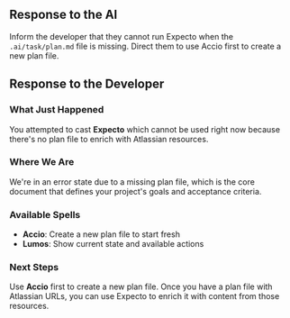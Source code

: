 ## Response to the AI

Inform the developer that they cannot run Expecto when the `.ai/task/plan.md` file is missing. Direct them to use Accio first to create a new plan file.

## Response to the Developer

### What Just Happened

You attempted to cast **Expecto** which cannot be used right now because there's no plan file to enrich with Atlassian resources.

### Where We Are

We're in an error state due to a missing plan file, which is the core document that defines your project's goals and acceptance criteria.

### Available Spells

- **Accio**: Create a new plan file to start fresh
- **Lumos**: Show current state and available actions

### Next Steps

Use **Accio** first to create a new plan file. Once you have a plan file with Atlassian URLs, you can use Expecto to enrich it with content from those resources.
